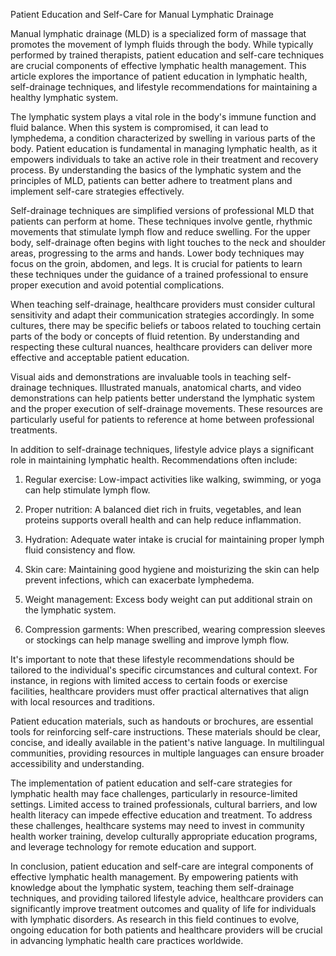 Patient Education and Self-Care for Manual Lymphatic Drainage

Manual lymphatic drainage (MLD) is a specialized form of massage that promotes the movement of lymph fluids through the body. While typically performed by trained therapists, patient education and self-care techniques are crucial components of effective lymphatic health management. This article explores the importance of patient education in lymphatic health, self-drainage techniques, and lifestyle recommendations for maintaining a healthy lymphatic system.

The lymphatic system plays a vital role in the body's immune function and fluid balance. When this system is compromised, it can lead to lymphedema, a condition characterized by swelling in various parts of the body. Patient education is fundamental in managing lymphatic health, as it empowers individuals to take an active role in their treatment and recovery process. By understanding the basics of the lymphatic system and the principles of MLD, patients can better adhere to treatment plans and implement self-care strategies effectively.

Self-drainage techniques are simplified versions of professional MLD that patients can perform at home. These techniques involve gentle, rhythmic movements that stimulate lymph flow and reduce swelling. For the upper body, self-drainage often begins with light touches to the neck and shoulder areas, progressing to the arms and hands. Lower body techniques may focus on the groin, abdomen, and legs. It is crucial for patients to learn these techniques under the guidance of a trained professional to ensure proper execution and avoid potential complications.

When teaching self-drainage, healthcare providers must consider cultural sensitivity and adapt their communication strategies accordingly. In some cultures, there may be specific beliefs or taboos related to touching certain parts of the body or concepts of fluid retention. By understanding and respecting these cultural nuances, healthcare providers can deliver more effective and acceptable patient education.

Visual aids and demonstrations are invaluable tools in teaching self-drainage techniques. Illustrated manuals, anatomical charts, and video demonstrations can help patients better understand the lymphatic system and the proper execution of self-drainage movements. These resources are particularly useful for patients to reference at home between professional treatments.

In addition to self-drainage techniques, lifestyle advice plays a significant role in maintaining lymphatic health. Recommendations often include:

1. Regular exercise: Low-impact activities like walking, swimming, or yoga can help stimulate lymph flow.

2. Proper nutrition: A balanced diet rich in fruits, vegetables, and lean proteins supports overall health and can help reduce inflammation.

3. Hydration: Adequate water intake is crucial for maintaining proper lymph fluid consistency and flow.

4. Skin care: Maintaining good hygiene and moisturizing the skin can help prevent infections, which can exacerbate lymphedema.

5. Weight management: Excess body weight can put additional strain on the lymphatic system.

6. Compression garments: When prescribed, wearing compression sleeves or stockings can help manage swelling and improve lymph flow.

It's important to note that these lifestyle recommendations should be tailored to the individual's specific circumstances and cultural context. For instance, in regions with limited access to certain foods or exercise facilities, healthcare providers must offer practical alternatives that align with local resources and traditions.

Patient education materials, such as handouts or brochures, are essential tools for reinforcing self-care instructions. These materials should be clear, concise, and ideally available in the patient's native language. In multilingual communities, providing resources in multiple languages can ensure broader accessibility and understanding.

The implementation of patient education and self-care strategies for lymphatic health may face challenges, particularly in resource-limited settings. Limited access to trained professionals, cultural barriers, and low health literacy can impede effective education and treatment. To address these challenges, healthcare systems may need to invest in community health worker training, develop culturally appropriate education programs, and leverage technology for remote education and support.

In conclusion, patient education and self-care are integral components of effective lymphatic health management. By empowering patients with knowledge about the lymphatic system, teaching them self-drainage techniques, and providing tailored lifestyle advice, healthcare providers can significantly improve treatment outcomes and quality of life for individuals with lymphatic disorders. As research in this field continues to evolve, ongoing education for both patients and healthcare providers will be crucial in advancing lymphatic health care practices worldwide.